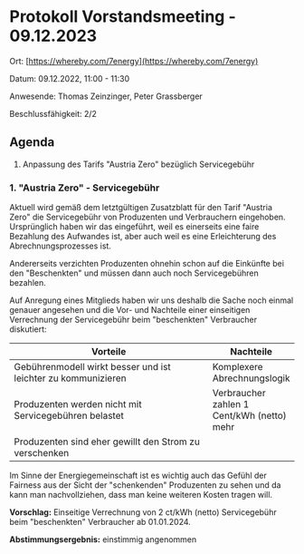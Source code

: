 # Protokoll Vorstandsmeeting - 09.12.2023

Ort: [https://whereby.com/7energy](https://whereby.com/7energy)

Datum: 09.12.2022, 11:00 - 11:30

Anwesende: Thomas Zeinzinger, Peter Grassberger&#x20;

Beschlussfähigkeit: 2/2

## Agenda

1. Anpassung des Tarifs "Austria Zero" bezüglich Servicegebühr

### 1. "Austria Zero" - Servicegebühr

Aktuell wird gemäß dem letztgültigen Zusatzblatt für den Tarif "Austria Zero" die Servicegebühr von Produzenten und Verbrauchern eingehoben. Ursprünglich haben wir das eingeführt, weil es einerseits eine faire Bezahlung des Aufwandes ist, aber auch weil es eine Erleichterung des Abrechnungsprozesses ist.&#x20;

Andererseits verzichten Produzenten ohnehin schon auf die Einkünfte bei den "Beschenkten" und müssen dann auch noch Servicegebühren bezahlen. &#x20;

Auf Anregung eines Mitglieds haben wir uns deshalb die Sache noch einmal genauer angesehen und die Vor- und Nachteile einer einseitigen Verrechnung der Servicegebühr beim "beschenkten" Verbraucher diskutiert:

<table><thead><tr><th width="387">Vorteile</th><th>Nachteile</th></tr></thead><tbody><tr><td>Gebührenmodell wirkt besser und ist leichter zu kommunizieren</td><td>Komplexere Abrechnungslogik</td></tr><tr><td>Produzenten werden nicht mit Servicegebühren belastet</td><td>Verbraucher zahlen 1 Cent/kWh (netto) mehr</td></tr><tr><td>Produzenten sind eher gewillt den Strom zu verschenken</td><td></td></tr></tbody></table>

Im Sinne der Energiegemeinschaft ist es wichtig auch das Gefühl der Fairness aus der Sicht der "schenkenden" Produzenten zu sehen und da kann man nachvollziehen, dass man keine weiteren Kosten tragen will. &#x20;

**Vorschlag:** Einseitige Verrechnung von 2 ct/kWh (netto) Servicegebühr beim "beschenkten" Verbraucher ab 01.01.2024. &#x20;

**Abstimmungsergebnis:** einstimmig angenommen
